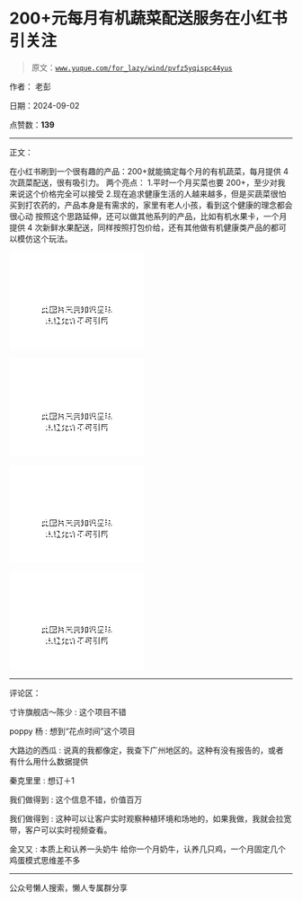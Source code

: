# 200+元每月有机蔬菜配送服务在小红书引关注

> 原文：[`www.yuque.com/for_lazy/wind/pvfz5yqispc44yus`](https://www.yuque.com/for_lazy/wind/pvfz5yqispc44yus)

作者： 老彭

日期：2024-09-02

点赞数：**139**

* * *

正文：

在小红书刷到一个很有趣的产品：200+就能搞定每个月的有机蔬菜，每月提供 4 次蔬菜配送，很有吸引力。 两个亮点：
1.平时一个月买菜也要 200+，至少对我来说这个价格完全可以接受
2.现在追求健康生活的人越来越多，但是买蔬菜很怕买到打农药的，产品本身是有需求的，家里有老人小孩，看到这个健康的理念都会很心动
按照这个思路延伸，还可以做其他系列的产品，比如有机水果卡，一个月提供 4 次新鲜水果配送，同样按照打包价给，还有其他做有机健康类产品的都可以模仿这个玩法。

![](img/4ed2b17ddb03cb28802f066602423146.png "None")

![](img/575c3f962d4ccd2426d7941ac502e00d.png "None")

![](img/3d5592851cca3fdf1799ef7712301039.png "None")

![](img/20680138281519bf7757ac33b8f9807b.png "None")

* * *

评论区：

寸许旗舰店～陈少 : 这个项目不错

poppy 杨 : 想到“花点时间”这个项目

大路边的西瓜 : 说真的我都像定，我查下广州地区的。这种有没有报告的，或者 有什么用什么数据提供

秦克里里 : 想订＋1

我们做得到 : 这个信息不错，价值百万

我们做得到 : 这种可以让客户实时观察种植环境和场地的，如果我做，我就会拉宽带，客户可以实时视频查看。

金又又 : 本质上和认养一头奶牛 给你一个月奶牛，认养几只鸡，一个月固定几个鸡蛋模式思维差不多

* * *

公众号懒人搜索，懒人专属群分享